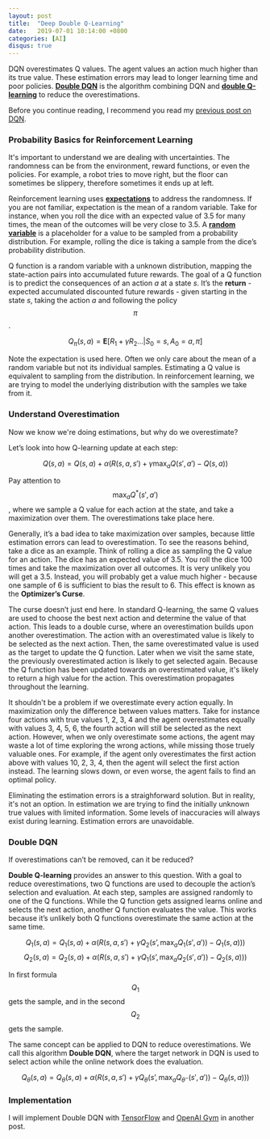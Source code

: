 ```yaml
---
layout: post
title:  "Deep Double Q-Learning"
date:   2019-07-01 10:14:00 +0800
categories: [AI]
disqus: true
---
```


DQN overestimates Q values. The agent values an action much higher than its true value. These estimation errors may lead to longer learning time and poor policies. [**Double DQN**](https://arxiv.org/abs/1509.06461) is the algorithm combining DQN and [**double Q-learning**](https://dl.acm.org/citation.cfm?id=2997187) to reduce the overestimations. 

Before you continue reading, I recommend you read my [previous post on DQN](https://clarisli.github.io/ai/2019/06/13/deep-rl-dqn.html).

### Probability Basics for Reinforcement Learning

It's important to understand we are dealing with uncertainties. The randomness can be from the environment, reward functions, or even the policies. For example, a robot tries to move right, but the floor can sometimes be slippery, therefore sometimes it ends up at left. 

Reinforcement learning uses [**expectations**](https://en.wikipedia.org/wiki/Expected_value) to address the randomness. If you are not familiar, expectation is the mean of a random variable. Take for instance, when you roll the dice with an expected value of 3.5 for many times, the mean of the outcomes will be very close to 3.5. A [**random variable**](https://www.statisticshowto.datasciencecentral.com/random-variable/) is a placeholder for a value to be sampled from a probability distribution. For example, rolling the dice is taking a sample from the dice’s probability distribution. 

Q function is a random variable with a unknown distribution, mapping the state-action pairs into accumulated future rewards. The goal of a Q function is to predict the consequences of an action *a* at a state *s*. It’s the **return** - expected accumulated discounted future rewards - given starting in the state *s*, taking the action *a* and following the policy $$ \pi $$.

$$ Q_\pi(s, a) = \mathbf{E} [R_1 + \gamma R_2 … | S_0 = s, A_0 = a, \pi ] $$

Note the expectation is used here. Often we only care about the mean of a random variable but not its individual samples. Estimating a Q value is equivalent to sampling from the distribution. In reinforcement learning, we are trying to model the underlying distribution with the samples we take from it. 

### Understand Overestimation

Now we know we're doing estimations, but why do we overestimate? 

Let’s look into how Q-learning update at each step:

$$Q(s, a) = Q(s, a) + \alpha (R(s, a, s') + \gamma \max_a Q(s', a') - Q(s, a))$$

Pay attention to $$ \max_a Q^*(s', a')$$, where we sample a Q value for each action at the state, and take a maximization over them. The overestimations take place here.

Generally, it’s a bad idea to take maximization over samples, because little estimation errors can lead to overestimation. To see the reasons behind, take a dice as an example. Think of rolling a dice as sampling the Q value for an action. The dice has an expected value of 3.5. You roll the dice 100 times and take the maximization over all outcomes. It is very unlikely you will get a 3.5. Instead, you will probably get a value much higher - because one sample of 6 is sufficient to bias the result to 6. This effect is known as the **Optimizer’s Curse**.

The curse doesn’t just end here. In standard Q-learning, the same Q values are used to choose the best next action and determine the value of that action. This leads to a double curse, where an overestimation builds upon another overestimation. The action with an overestimated value is likely to be selected as the next action. Then, the same overestimated value is used as the target to update the Q function. Later when we visit the same state, the previously overestimated action is likely to get selected again. Because the Q function has been updated towards an overestimated value, it's likely to return a high value for the action. This overestimation propagates throughout the learning.

It shouldn't be a problem if we overestimate every action equally. In maximization only the difference between values matters. Take for instance four actions with true values 1, 2, 3, 4 and the agent overestimates equally with values 3, 4, 5, 6, the fourth action will still be selected as the next action. However, when we only overestimate some actions, the agent may waste a lot of time exploring the wrong actions, while missing those truely valuable ones. For example, if the agent only overestimates the first action above with values 10, 2, 3, 4, then the agent will select the first action instead. The learning slows down, or even worse, the agent fails to find an optimal policy.

Eliminating the estimation errors is a straighforward solution. But in reality, it's not an option. In estimation we are trying to find the initially unknown true values with limited information. Some levels of inaccuracies will always exist during learning. Estimation errors are unavoidable.

### Double DQN

If overestimations can’t be removed, can it be reduced?

**Double Q-learning** provides an answer to this question. With a goal to reduce overestimations, two Q functions are used to decouple the action’s selection and evaluation. At each step, samples are assigned randomly to one of the Q functions. While the Q function gets assigned learns online and selects the next action, another Q function evaluates the value. This works because it’s unlikely both Q functions overestimate the same action at the same time.

$$Q_1(s, a) = Q_1(s, a) + \alpha (R(s, a, s') + \gamma Q_2(s’, \max_a Q_1(s', a')) - Q_1(s, a)))$$
$$Q_2(s, a) = Q_2(s, a) + \alpha (R(s, a, s') + \gamma Q_1(s’, \max_a Q_2(s', a')) - Q_2(s, a)))$$

In first formula $$Q_1$$ gets the sample, and in the second $$Q_2$$ gets the sample.

The same concept can be applied to DQN to reduce overestimations. We call this algorithm **Double DQN**, where the target network in DQN is used to select action while the online network does the evaluation.

$$Q_\theta(s, a) = Q_\theta(s, a) + \alpha (R(s, a, s') + \gamma Q_\theta(s’, \max_a Q_{\theta^{-}}(s', a')) - Q_\theta(s, a)))$$


### Implementation

I will implement Double DQN with [TensorFlow](https://www.tensorflow.org/) and [OpenAI Gym](https://gym.openai.com/) in another post.

